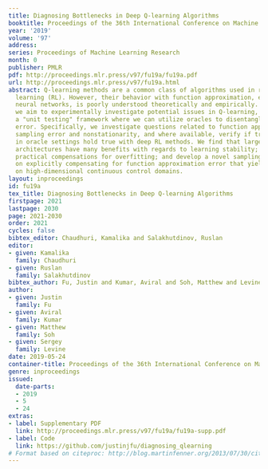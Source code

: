 ```yaml
---
title: Diagnosing Bottlenecks in Deep Q-learning Algorithms
booktitle: Proceedings of the 36th International Conference on Machine Learning
year: '2019'
volume: '97'
address: 
series: Proceedings of Machine Learning Research
month: 0
publisher: PMLR
pdf: http://proceedings.mlr.press/v97/fu19a/fu19a.pdf
url: http://proceedings.mlr.press/v97/fu19a.html
abstract: Q-learning methods are a common class of algorithms used in reinforcement
  learning (RL). However, their behavior with function approximation, especially with
  neural networks, is poorly understood theoretically and empirically. In this work,
  we aim to experimentally investigate potential issues in Q-learning, by means of
  a "unit testing" framework where we can utilize oracles to disentangle sources of
  error. Specifically, we investigate questions related to function approximation,
  sampling error and nonstationarity, and where available, verify if trends found
  in oracle settings hold true with deep RL methods. We find that large neural network
  architectures have many benefits with regards to learning stability; offer several
  practical compensations for overfitting; and develop a novel sampling method based
  on explicitly compensating for function approximation error that yields fair improvement
  on high-dimensional continuous control domains.
layout: inproceedings
id: fu19a
tex_title: Diagnosing Bottlenecks in Deep Q-learning Algorithms
firstpage: 2021
lastpage: 2030
page: 2021-2030
order: 2021
cycles: false
bibtex_editor: Chaudhuri, Kamalika and Salakhutdinov, Ruslan
editor:
- given: Kamalika
  family: Chaudhuri
- given: Ruslan
  family: Salakhutdinov
bibtex_author: Fu, Justin and Kumar, Aviral and Soh, Matthew and Levine, Sergey
author:
- given: Justin
  family: Fu
- given: Aviral
  family: Kumar
- given: Matthew
  family: Soh
- given: Sergey
  family: Levine
date: 2019-05-24
container-title: Proceedings of the 36th International Conference on Machine Learning
genre: inproceedings
issued:
  date-parts:
  - 2019
  - 5
  - 24
extras:
- label: Supplementary PDF
  link: http://proceedings.mlr.press/v97/fu19a/fu19a-supp.pdf
- label: Code
  link: https://github.com/justinjfu/diagnosing_qlearning
# Format based on citeproc: http://blog.martinfenner.org/2013/07/30/citeproc-yaml-for-bibliographies/
---
```

